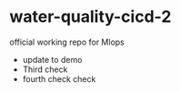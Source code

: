 # water-quality-cicd-2
official working repo for Mlops
* update to demo
* Third check
* fourth check
check
  
